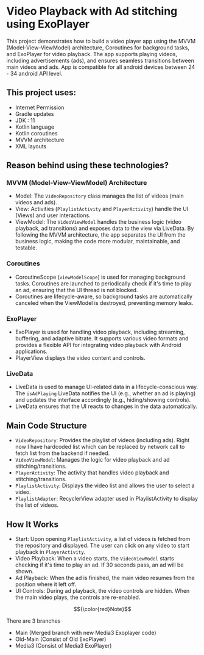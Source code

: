 # Video Playback with Ad stitching using ExoPlayer

This project demonstrates how to build a video player app using the MVVM (Model-View-ViewModel) architecture, Coroutines for background tasks, and ExoPlayer for video playback. The app supports playing videos, including advertisements (ads), and ensures seamless transitions between main videos and ads. App is compatible for all android devices between 24 - 34 android API level.


## This project uses:
* Internet Permission
* Gradle updates
* JDK : 11
* Kotlin language 
* Kotlin coroutines
* MVVM architecture
* XML layouts


## Reason behind using these technologies?

### MVVM (Model-View-ViewModel) Architecture
* Model: The `VideoRepository` class manages the list of videos (main videos and ads).
* View: Activities (`PlaylistActivity` and `PlayerActivity`) handle the UI (Views) and user interactions.
* ViewModel: The `VideoViewModel` handles the business logic (video playback, ad transitions) and exposes data to the view via LiveData.
By following the MVVM architecture, the app separates the UI from the business logic, making the code more modular, maintainable, and testable.

### Coroutines
* CoroutineScope (`viewModelScope`) is used for managing background tasks. Coroutines are launched to periodically check if it's time to play an ad, ensuring that the UI thread is not blocked.
* Coroutines are lifecycle-aware, so background tasks are automatically canceled when the ViewModel is destroyed, preventing memory leaks.

### ExoPlayer
* ExoPlayer is used for handling video playback, including streaming, buffering, and adaptive bitrate. It supports various video formats and provides a flexible API for integrating video playback with Android applications.
* PlayerView displays the video content and controls.

### LiveData
* LiveData is used to manage UI-related data in a lifecycle-conscious way. The `isAdPlaying` LiveData notifies the UI (e.g., whether an ad is playing) and updates the interface accordingly (e.g., hiding/showing controls).
* LiveData ensures that the UI reacts to changes in the data automatically.


## Main Code Structure

* `VideoRepository`: Provides the playlist of videos (including ads). Right now I have hardcoded list which can be replaced by network call to fetch list from the backend if needed.
* `VideoViewModel`: Manages the logic for video playback and ad stitching/transitions.
* `PlayerActivity`: The activity that handles video playback and stitching/transitions.
* `PlaylistActivity`: Displays the video list and allows the user to select a video.
* `PlaylistAdapter`: RecyclerView adapter used in PlaylistActivity to display the list of videos.


## How It Works

* Start: Upon opening `PlaylistActivity`, a list of videos is fetched from the repository and displayed. The user can click on any video to start playback in `PlayerActivity`.
* Video Playback: When a video starts, the `VideoViewModel` starts checking if it's time to play an ad. If 30 seconds pass, an ad will be shown.
* Ad Playback: When the ad is finished, the main video resumes from the position where it left off.
* UI Controls: During ad playback, the video controls are hidden. When the main video plays, the controls are re-enabled.






$${\color{red}Note}$$

There are 3 branches
* Main (Merged branch with new Media3 Exoplayer code)
* Old-Main (Consist of Old ExoPlayer)
* Media3 (Consist of Media3 ExoPlayer)

